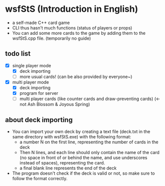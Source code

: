 # wsfStS (Introduction in English)
- a self-made C++ card game
- CLI thus hasn't much functions (status of players  or  props)
- You can add some more cards to the game by adding them to the wsfStS.cpp file. (temporarily no guide)
## todo list
- [X] single player mode
  - [X] deck importing
  - [ ] more usual cards! (can be also provided by everyone~)
- [X] multi player mode
  - [X] deck importing
  - [X] program for server
  - [ ] multi player cards (like counter cards and draw-preventing cards) (<- not Ash Blossom & Joyous Spring)
## about deck importing
- You can import your own deck by creating a text file (deck.txt in the same directory with wsfStS.exe) with the following format:
  - a number N on the first line, representing the number of cards in the deck
  - Then N lines, and each line should only contain the name of the card (no space in front of or behind the name, and use underscores instead of spaces), representing the card.
  - a final blank line represents the end of the deck
- The program doesn't check if the deck is valid or not, so make sure to follow the format correctly.